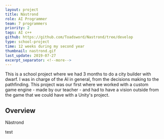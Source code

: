 ```yaml
---
layout: project
title: Nàstrond
role: AI Programmer
team: 7 programmers
priority: 2
tags: AI c++
github: https://github.com/Toadsword/Nastrond/tree/develop
type: school-project
time: 12 weeks during my second year
thumbnail: nastrond.gif
last_update: 2019-07-27
excerpt_separator: <!--more-->
---
```

This is a school project where we had 3 months to do a city builder with dwarf. I was in charge of the AI in general, from the decisions making to the pathfinding. This project was our 
first where we worked with a custom game engine - made by our teacher - and had to have a vision outside from the game that we could have with a Unity's project.
<!--more-->

## Overview
Nàstrond

test
